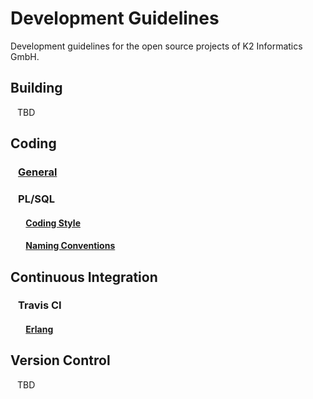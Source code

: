 # Development Guidelines
Development guidelines for the open source projects of K2 Informatics GmbH.


## Building <a name="building"></a>

&ensp; TBD

[comment]: <> (### &ensp; rebar3 <a name="building_rebar3"></a>)

## Coding <a name="coding"></a>

### &ensp; [General](doc/coding/general/general.md)<a name="coding_general"></a>

[comment]: <> (### &ensp; Erlang <a name="coding_erlang"></a>)

### &ensp; PL/SQL <a name="coding_pl_sql"></a>

#### &ensp;&ensp;&ensp; [Coding Style <a name="coding_pl_sql_coding_style"></a>](doc/coding/pl_sql/coding_style.md)

#### &ensp;&ensp;&ensp; [Naming Conventions <a name="coding_pl_sql_naming_conventions"></a>](doc/coding/pl_sql/naming_conventions.md)

## Continuous Integration <a name="continuous_integration"></a>

### &ensp; Travis CI <a name="continuous_integration_travis_ci"></a>

#### &ensp;&ensp;&ensp; [Erlang <a name="continuous_integration_travis_ci_erlang"></a>](doc/travis_ci/erlang.md)

## Version Control <a name="version_control"></a>

&ensp; TBD

[comment]: <> (### &ensp; [Git <a name="version_control_git"></a>])
 
[comment]: <> (### &ensp; [GitHub <a name="version_control_github"></a>])
